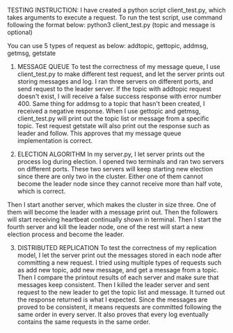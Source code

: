 TESTING INSTRUCTION:
I have created a python script client_test.py, which takes arguments to execute a request. To run the
test script, use command following the format below:
python3 client_test.py <port> <request type> <topic> <message> (topic and message is optional)

You can use 5 types of request as below:
addtopic, gettopic, addmsg, getmsg, getstate

1. MESSAGE QUEUE
To test the correctness of my message queue, I use client_test.py to make different test request, and
let the server prints out storing messages and log. I ran three servers on different ports, and send
request to the leader server. If the topic with addtopic request doesn't exist, I will receive a 
false success response with error number 400. Same thing for addmsg to a topic that hasn't been 
created, I received a negative response. When I use gettopic and getmsg, client_test.py will print 
out the topic list or message from a specific topic. Test request getstate will also print out the 
response such as leader and follow. This approves that my message queue implementation is correct.

2. ELECTION ALGORITHM
In my server.py, I let server prints out the process log during election. I opened two terminals and 
ran two servers on different ports. These two servers will keep starting new election since there are 
only two in the cluster. Either one of them cannot become the leader node since they cannot receive 
more than half vote, which is correct.

Then I start another server, which makes the cluster in size three. One of them will become the 
leader with a message print out. Then the followers will start receiving heartbeat continually shown 
in terminal. Then I start the fourth server and kill the leader node, one of the rest will start a 
new election process and become the leader. 

3. DISTRIBUTED REPLICATION
To test the correctness of my replication model, I let the server print out the messages stored in 
each node after committing a new request. I tried using multiple types of requests such as add new 
topic, add new message, and get a message from a topic. Then I compare the printout results of each 
server and make sure that messages keep consistent. Then I killed the leader server and sent request 
to the new leader to get the topic list and message. It turned out the response returned is what I 
expected. Since the messages are proved to be consistent, it means requests are committed following 
the same order in every server. It also proves that every log eventually contains the same requests 
in the same order.




